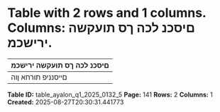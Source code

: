 # Table with 2 rows and 1 columns. Columns: םיסכנ לכה ךס תועקשה ירישכמ.

| םיסכנ לכה ךס תועקשה ירישכמ |
|---|
| םייסנניפ תורחא ןוה |

**Table ID:** table_ayalon_q1_2025_0132_5
**Page:** 141
**Rows:** 2
**Columns:** 1
**Created:** 2025-08-27T20:30:31.441773
